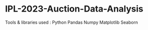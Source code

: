 # IPL-2023-Auction-Data-Analysis
 Tools & libraries used :
  Python
  Pandas
  Numpy
  Matplotlib
  Seaborn
  


